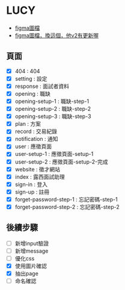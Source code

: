 # LUCY

- [figma圖檔](https://www.figma.com/file/b8CCyHfg62qv3DG26N54T5/LUCY_User%E7%AB%AF-(Copy)?node-id=0%3A1)
- [figma圖檔，換這個，他v2有更新喔](https://www.figma.com/file/nugR8aa39mkP40s8R3231i/LUCY_User%E7%AB%AF-(Copy)?node-id=0%3A1)



## 頁面
- [x] 404 : 404
- [x] setting : 設定
- [x] response : 面試者資料
- [x] opening : 職缺
- [x] opening-setup-1 : 職缺-step-1
- [x] opening-setup-2 : 職缺-step-2
- [x] opening-setup-3 : 職缺-step-3
- [x] plan : 方案
- [x] record : 交易紀錄
- [x] notification : 通知
- [x] user : 應徵頁面
- [x] user-setup-1 : 應徵頁面-setup-1
- [x] user-setup-2 : 應徵頁面-setup-2-完成
- [x] website : 徵才網站
- [x] index : 露西面試助理
- [x] sign-in : 登入
- [x] sign-up : 註冊
- [x] forget-password-step-1 : 忘記密碼-step-1
- [x] forget-password-step-2 : 忘記密碼-step-2

## 後續步驟
- [ ] 新增input驗證
- [ ] 新增message
- [ ] 優化css
- [x] 使用圖片確認
- [x] 抽出page
- [ ] 命名確認